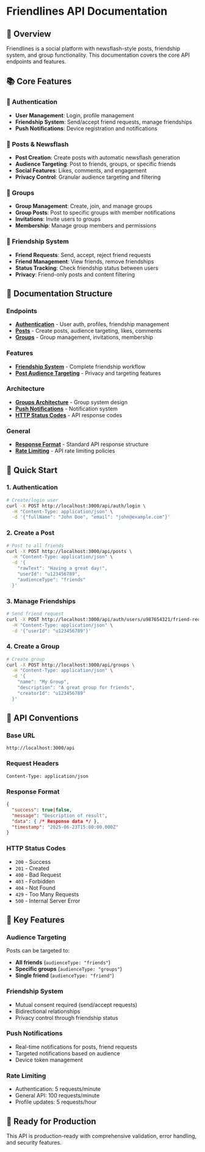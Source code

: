 # Friendlines API Documentation

## 🚀 Overview
Friendlines is a social platform with newsflash-style posts, friendship system, and group functionality. This documentation covers the core API endpoints and features.

## 📚 Core Features

### 🔐 Authentication
- **User Management**: Login, profile management
- **Friendship System**: Send/accept friend requests, manage friendships
- **Push Notifications**: Device registration and notifications

### 📝 Posts & Newsflash
- **Post Creation**: Create posts with automatic newsflash generation
- **Audience Targeting**: Post to friends, groups, or specific friends
- **Social Features**: Likes, comments, and engagement
- **Privacy Control**: Granular audience targeting and filtering

### 👥 Groups
- **Group Management**: Create, join, and manage groups
- **Group Posts**: Post to specific groups with member notifications
- **Invitations**: Invite users to groups
- **Membership**: Manage group members and permissions

### 🤝 Friendship System
- **Friend Requests**: Send, accept, reject friend requests
- **Friend Management**: View friends, remove friendships
- **Status Tracking**: Check friendship status between users
- **Privacy**: Friend-only posts and content filtering

## 📖 Documentation Structure

### Endpoints
- **[Authentication](endpoints/authentication_endpoints.md)** - User auth, profiles, friendship management
- **[Posts](endpoints/posts_endpoints.md)** - Create posts, audience targeting, likes, comments
- **[Groups](endpoints/groups_endpoints.md)** - Group management, invitations, membership

### Features
- **[Friendship System](social_features/friendship_system.md)** - Complete friendship workflow
- **[Post Audience Targeting](social_features/post_audience_targeting.md)** - Privacy and targeting features

### Architecture
- **[Groups Architecture](architecture/groups_architecture.md)** - Group system design
- **[Push Notifications](architecture/push_notifications_architecture.md)** - Notification system
- **[HTTP Status Codes](architecture/http_status_codes.md)** - API response codes

### General
- **[Response Format](general/response_format.md)** - Standard API response structure
- **[Rate Limiting](general/rate_limiting.md)** - API rate limiting policies

## 🎯 Quick Start

### 1. Authentication
```bash
# Create/login user
curl -X POST http://localhost:3000/api/auth/login \
  -H "Content-Type: application/json" \
  -d '{"fullName": "John Doe", "email": "john@example.com"}'
```

### 2. Create a Post
```bash
# Post to all friends
curl -X POST http://localhost:3000/api/posts \
  -H "Content-Type: application/json" \
  -d '{
    "rawText": "Having a great day!",
    "userId": "u123456789",
    "audienceType": "friends"
  }'
```

### 3. Manage Friendships
```bash
# Send friend request
curl -X POST http://localhost:3000/api/auth/users/u987654321/friend-request \
  -H "Content-Type: application/json" \
  -d '{"userId": "u123456789"}'
```

### 4. Create a Group
```bash
# Create group
curl -X POST http://localhost:3000/api/groups \
  -H "Content-Type: application/json" \
  -d '{
    "name": "My Group",
    "description": "A great group for friends",
    "creatorId": "u123456789"
  }'
```

## 🔄 API Conventions

### Base URL
```
http://localhost:3000/api
```

### Request Headers
```
Content-Type: application/json
```

### Response Format
```json
{
  "success": true|false,
  "message": "Description of result",
  "data": { /* Response data */ },
  "timestamp": "2025-06-23T15:00:00.000Z"
}
```

### HTTP Status Codes
- `200` - Success
- `201` - Created
- `400` - Bad Request
- `403` - Forbidden
- `404` - Not Found
- `429` - Too Many Requests
- `500` - Internal Server Error

## 🌟 Key Features

### Audience Targeting
Posts can be targeted to:
- **All friends** (`audienceType: "friends"`)
- **Specific groups** (`audienceType: "groups"`)
- **Single friend** (`audienceType: "friend"`)

### Friendship System
- Mutual consent required (send/accept requests)
- Bidirectional relationships
- Privacy control through friendship status

### Push Notifications
- Real-time notifications for posts, friend requests
- Targeted notifications based on audience
- Device token management

### Rate Limiting
- Authentication: 5 requests/minute
- General API: 100 requests/minute
- Profile updates: 5 requests/hour

## 📱 Ready for Production
This API is production-ready with comprehensive validation, error handling, and security features.